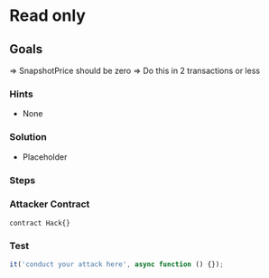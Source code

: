 # Read only

## Goals

=> SnapshotPrice should be zero
=> Do this in 2 transactions or less

### Hints

- None

### Solution

- Placeholder

### Steps

### Attacker Contract

```solidity
contract Hack{}
```

### Test

```javascript
it('conduct your attack here', async function () {});
```
